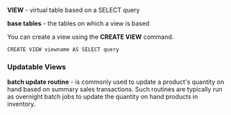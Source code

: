 **VIEW** - virtual table based on a SELECT query

**base tables** - the tables on which a view is based

You can create a view using the **CREATE VIEW** command.

```
CREATE VIEW viewname AS SELECT query
```
### Updatable Views
**batch update routine** - is commonly used to update a product's quantity on hand based on summary sales transactions. Such routines are typically run as overnight batch jobs to update the quantity on hand products in inventory.

